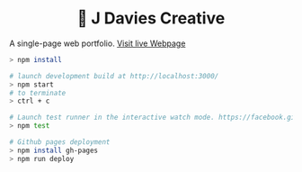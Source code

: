 <h1 align="center">🎨 J Davies Creative</h1>

A single-page web portfolio. 
[Visit live Webpage](https://joshdavies.github.io/jdaviescreative/)  

```bash
> npm install

# launch development build at http://localhost:3000/
> npm start
# to terminate
> ctrl + c

# Launch test runner in the interactive watch mode. https://facebook.github.io/create-react-app/docs/running-tests for more information.
> npm test

# Github pages deployment
> npm install gh-pages
> npm run deploy
```
